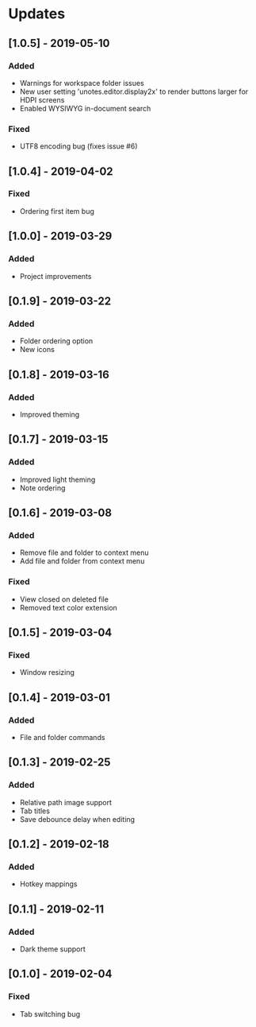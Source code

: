 # Updates

## [1.0.5] - 2019-05-10
### Added
- Warnings for workspace folder issues
- New user setting 'unotes.editor.display2x' to render buttons larger for HDPI screens
- Enabled WYSIWYG in-document search

### Fixed
- UTF8 encoding bug (fixes issue #6)

## [1.0.4] - 2019-04-02
### Fixed
- Ordering first item bug

## [1.0.0] - 2019-03-29
### Added
- Project improvements

## [0.1.9] - 2019-03-22
### Added
- Folder ordering option
- New icons

## [0.1.8] - 2019-03-16
### Added
- Improved theming

## [0.1.7] - 2019-03-15
### Added
- Improved light theming
- Note ordering

## [0.1.6] - 2019-03-08
### Added
- Remove file and folder to context menu
- Add file and folder from context menu

### Fixed
- View closed on deleted file
- Removed text color extension

## [0.1.5] - 2019-03-04
### Fixed
- Window resizing

## [0.1.4] - 2019-03-01
### Added
- File and folder commands

## [0.1.3] - 2019-02-25
### Added
- Relative path image support
- Tab titles
- Save debounce delay when editing

## [0.1.2] - 2019-02-18
### Added
- Hotkey mappings

## [0.1.1] - 2019-02-11
### Added
- Dark theme support

## [0.1.0] - 2019-02-04
### Fixed
- Tab switching bug